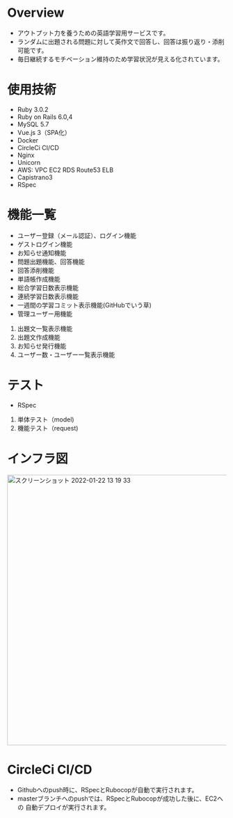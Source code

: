 # Overview

* アウトプット力を養うための英語学習用サービスです。
* ランダムに出題される問題に対して英作文で回答し、回答は振り返り・添削可能です。
* 毎日継続するモチベーション維持のため学習状況が見える化されています。

# 使用技術

* Ruby 3.0.2
* Ruby on Rails 6.0,4
* MySQL 5.7
* Vue.js 3（SPA化）
* Docker
* CircleCi CI/CD
* Nginx
* Unicorn
* AWS:  VPC  EC2  RDS  Route53  ELB
* Capistrano3
* RSpec

# 機能一覧

* ユーザー登録（メール認証）、ログイン機能
* ゲストログイン機能
* お知らせ通知機能
* 問題出題機能、回答機能
* 回答添削機能
* 単語帳作成機能
* 総合学習日数表示機能
* 連続学習日数表示機能
* 一週間の学習コミット表示機能(GitHubでいう草)
* 管理ユーザー用機能
1. 出題文一覧表示機能
2. 出題文作成機能
3. お知らせ発行機能
4. ユーザー数・ユーザー一覧表示機能

# テスト

* RSpec
1. 単体テスト（model)
2. 機能テスト（request)

# インフラ図

<img width="622" alt="スクリーンショット 2022-01-22 13 19 33" src="https://user-images.githubusercontent.com/85814499/150624415-a2c99530-6943-46a1-8fef-000b42589afd.png">


# CircleCi CI/CD
* Githubへのpush時に、RSpecとRubocopが自動で実行されます。
* masterブランチへのpushでは、RSpecとRubocopが成功した後に、EC2への
自動デプロイが実行されます。
